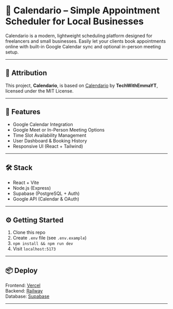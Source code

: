 # 📅 Calendario – Simple Appointment Scheduler for Local Businesses

Calendario is a modern, lightweight scheduling platform designed for freelancers and small businesses. Easily let your clients book appointments online with built-in Google Calendar sync and optional in-person meeting setup.

---

## 📝 Attribution

This project, **Calendario**, is based on [Calendario](https://github.com/TechWithEmmaYT/Fullstack-PERN-Meetly-Saas) by **TechWithEmmaYT**, licensed under the MIT License.

---

## 🚀 Features

- Google Calendar Integration
- Google Meet or In-Person Meeting Options
- Time Slot Availability Management
- User Dashboard & Booking History
- Responsive UI (React + Tailwind)

---

## 🛠️ Stack

- React + Vite
- Node.js (Express)
- Supabase (PostgreSQL + Auth)
- Google API (Calendar & OAuth)

---

## ⚙️ Getting Started

1. Clone this repo
2. Create `.env` file (see `.env.example`)
3. `npm install && npm run dev`
4. Visit `localhost:5173`

---

## 📦 Deploy

Frontend: [Vercel](https://vercel.com/)  
Backend: [Railway](https://railway.app/)  
Database: [Supabase](https://supabase.com/)

---
